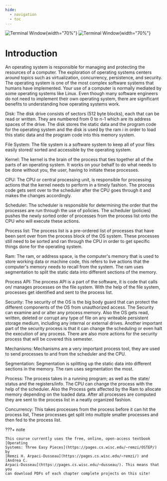 ```yaml
---
hide:
  - navigation
  - toc
---
```


![Terminal Window](/img/OS-Diagram-1.svg#only-light){width="70%"}
![Terminal Window](/img/OS-Diagram-Inverted.svg#only-dark){width="70%"}

# Introduction

An operating system is responsible for managing and protecting the resources of
a computer. The exploration of operating systems centers around topics such as
virtualization, concurrency, persistence, and security. The operating system is
one of the most complex software systems that humans have implemented. Your use
of a computer is normally mediated by some operating systems like Linux. Even
though many software engineers do not need to implement their own operating
system, there are significant benefits to understanding how operating systems
work.

Disk: The disk drive consists of sectors (512 byte blocks), each that can be
read or written. They are numbered from 0 to n-1 which are its address spaces
of the drive. The disk stores the static data and the program code for the
operating system and the disk is used by the ram i in order to load this static
data and the program code into this memory system.

File System: The file system is a software system to keep all of your files
easily stored/ sorted and accessible by the operating system.

Kernel: The kernel is the brain of the process that ties together all of the
parts of an operating system. It works on your behalf to do what needs to be
done without you, the user, having to initiate these processes.

CPU: The CPU or central processing unit, is responsible for processing actions
that the kernel needs to perform in a timely fashion. The process code gets
sent over to the scheduler after the CPU goes through it and makes the changes
accordingly.

Scheduler: The scheduler is responsible for determining the order that the
processes are run through the use of policies. The scheduler (policies) pushes
the newly sorted order of processes from the process list onto the CPU who will
execute these actions.

Process list: The process list is a pre-ordered list of processes that have
been sent over from the process block of the OS system. These processes still
need to be sorted and ran through the CPU in order to get specific things done
for the operating system.

Ram: The ram, or address space, is the computer's memory that is used to store
working data or machine code, this refers to live actions that the computer's
memory needs to recall from the system. The ram uses segmentation to split the
static data into different sections of the memory.

Process API: The process API is a part of the software, it is code that calls
on/ manages processes on the file system. With the help of the file system,
processes get identified and sent to the process list.

Security: The security of the OS is the big body guard that can protect the
different components of the OS from unauthorized access. The Security can
examine and or alter any process memory. Also the OS gets read, written,
deleted or corrupt any type of file on any writeable persistent storage medium,
including any internal or external drives. Another important part of the
security process is that it can change the scheduling or even halt the
execution of any process. There are also more actions for the security process
that will be covered this semester.

Mechanisms: Mechanisms are a very important process tool, they are used to send
processes to and from the scheduler and the CPU.

Segmentation: Segmentation is splitting up the static data into different
sections in the memory. The ram uses segmentation the most.

Process: The process takes in a running program; as well as the state/ status
and the registers/info. The CPU can change the process with the help of the
scheduler. Also the Process gets affected by the Ram to allocate memory
depending on the loaded data. After all processes are computed they are sent to
the process list in a neatly organized fashion.

Concurrency: This takes processes from the process before it can hit the
process list, These processes get split into multiple smaller processes and
then fed to the process list.

???+ note

    This course currently uses the free, online, open-access textbook [Operating
    Systems: Three Easy Pieces](https://pages.cs.wisc.edu/~remzi/OSTEP/) by
    [Remzi H. Arpaci-Dusseau](https://pages.cs.wisc.edu/~remzi/) and [Andrea C.
    Arpaci-Dusseau](https://pages.cs.wisc.edu/~dusseau/). This means that you
    can download PDFs of each chapter complete projects on this site!
